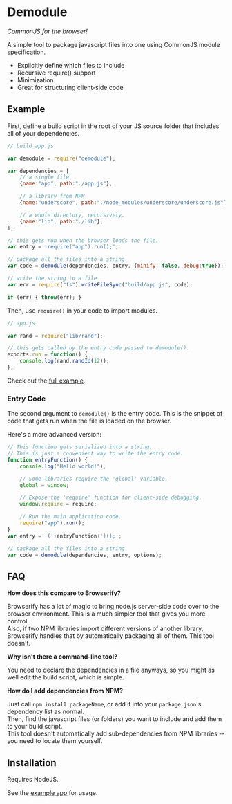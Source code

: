 # Demodule
_CommonJS for the browser!_

A simple tool to package javascript files into one using CommonJS module specification.<br/>

* Explicitly define which files to include
* Recursive require() support
* Minimization
* Great for structuring client-side code

## Example

First, define a build script in the root of your JS source folder that includes all of your dependencies.

```javascript
// build_app.js

var demodule = require("demodule");

var dependencies = [
    // a single file
    {name:"app", path:"./app.js"},

    // a library from NPM
    {name:"underscore", path:"./node_modules/underscore/underscore.js"},

    // a whole directory, recursively.
    {name:"lib", path:"./lib"},
];

// this gets run when the browser loads the file.
var entry = 'require("app").run();';

// package all the files into a string
var code = demodule(dependencies, entry, {minify: false, debug:true});

// write the string to a file
var err = require("fs").writeFileSync("build/app.js", code);

if (err) { throw(err); }
```

Then, use `require()` in your code to import modules.

```javascript
// app.js

var rand = require("lib/rand");

// this gets called by the entry code passed to demodule().
exports.run = function() { 
    console.log(rand.randId(12));
}; 
```

Check out the [full example](https://github.com/jaekwon/demodule/tree/master/example).
 
### Entry Code

The second argument to `demodule()` is the entry code. This is the snippet of code that gets run when the file is loaded on the browser.

Here's a more advanced version:

```javascript
// This function gets serialized into a string.
// This is just a convenient way to write the entry code.
function entryFunction() {
    console.log("Hello world!");

    // Some libraries require the 'global' variable.
    global = window;

    // Expose the 'require' function for client-side debugging.
    window.require = require;

    // Run the main application code.
    require("app").run();
}
var entry = '('+entryFunction+')();';

// package all the files into a string
var code = demodule(dependencies, entry, options);
```

## FAQ

__How does this compare to Browserify?__

Browserify has a lot of magic to bring node.js server-side code over to the browser environment. This is a much simpler tool that gives you more control.<br/>
Also, if two NPM libraries import different versions of another library, Browserify handles that by automatically packaging all of them. This tool doesn't.

__Why isn't there a command-line tool?__

You need to declare the dependencies in a file anyways, so you might as well edit the build script, which is simple.

__How do I add dependencies from NPM?__

Just call `npm install packageName`, or add it into your `package.json`'s dependency list as normal.<br/>
Then, find the javascript files (or folders) you want to include and add them to your build script.<br/>
This tool doesn't automatically add sub-dependencies from NPM libraries -- you need to locate them yourself.

## Installation

Requires NodeJS.

See the [example app](https://github.com/jaekwon/demodule/tree/master/example) for usage.
